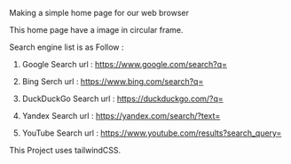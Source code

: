 
Making a simple home page for our web browser

This home page have a image in circular frame.

Search engine list is as Follow : 

1. Google Search
url : https://www.google.com/search?q=

2. Bing Serch
url : https://www.bing.com/search?q=

3. DuckDuckGo Search
url : https://duckduckgo.com/?q=

4. Yandex Search
url : https://yandex.com/search/?text=

5. YouTube Search
url : https://www.youtube.com/results?search_query=


This Project uses tailwindCSS.
